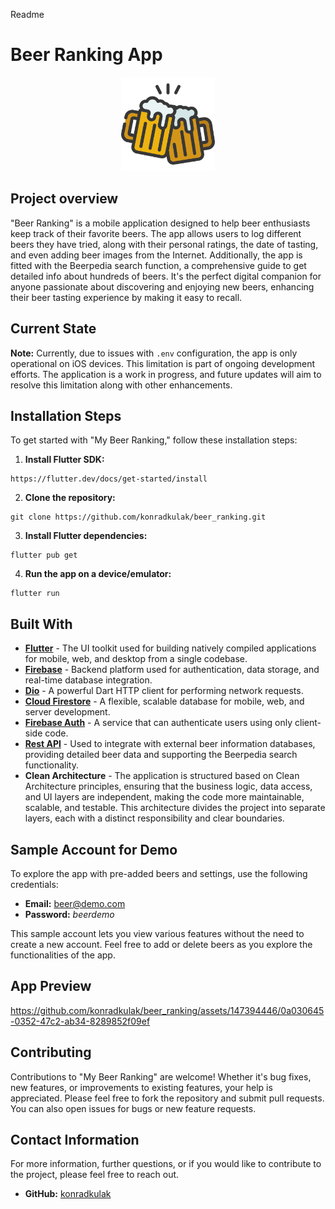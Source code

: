 Readme

# Beer Ranking App

<p align="center">
  <img src="assets/icon/icon.png" alt="beer_ranking" width="150"/>
</p>


## Project overview
"Beer Ranking" is a mobile application designed to help beer enthusiasts keep track of their favorite beers. The app allows users to log different beers they have tried, along with their personal ratings, the date of tasting, and even adding beer images from the Internet. Additionally, the app is fitted with the Beerpedia search function, a comprehensive guide to get detailed info about hundreds of beers. It's the perfect digital companion for anyone passionate about discovering and enjoying new beers, enhancing their beer tasting experience by making it easy to recall.

## Current State
**Note:** Currently, due to issues with `.env` configuration, the app is only operational on iOS devices. This limitation is part of ongoing development efforts. The application is a work in progress, and future updates will aim to resolve this limitation along with other enhancements.

## Installation Steps

To get started with "My Beer Ranking," follow these installation steps:

1. **Install Flutter SDK:**
```
https://flutter.dev/docs/get-started/install
```

2. **Clone the repository:**
```
git clone https://github.com/konradkulak/beer_ranking.git
```

3. **Install Flutter dependencies:**
```
flutter pub get
```
4. **Run the app on a device/emulator:**
```
flutter run
```

## Built With

- **[Flutter](https://flutter.dev/)** - The UI toolkit used for building natively compiled applications for mobile, web, and desktop from a single codebase.
- **[Firebase](https://firebase.google.com/)** - Backend platform used for authentication, data storage, and real-time database integration.
- **[Dio](https://pub.dev/packages/dio)** - A powerful Dart HTTP client for performing network requests.
- **[Cloud Firestore](https://firebase.google.com/products/firestore)** - A flexible, scalable database for mobile, web, and server development.
- **[Firebase Auth](https://firebase.google.com/products/auth)** - A service that can authenticate users using only client-side code.
- **[Rest API](https://rapidapi.com/andreafalzi/api/beers-list)** - Used to integrate with external beer information databases, providing detailed beer data and supporting the Beerpedia search functionality.
- **Clean Architecture** - The application is structured based on Clean Architecture principles, ensuring that the business logic, data access, and UI layers are independent, making the code more maintainable, scalable, and testable. This architecture divides the project into separate layers, each with a distinct responsibility and clear boundaries. 

## Sample Account for Demo

To explore the app with pre-added beers and settings, use the following credentials:

- **Email:** beer@demo.com
- **Password:** *beerdemo*

This sample account lets you view various features without the need to create a new account. Feel free to add or delete beers as you explore the functionalities of the app.

## App Preview

https://github.com/konradkulak/beer_ranking/assets/147394446/0a030645-0352-47c2-ab34-8289852f09ef

## Contributing

Contributions to "My Beer Ranking" are welcome! Whether it's bug fixes, new features, or improvements to existing features, your help is appreciated. Please feel free to fork the repository and submit pull requests. You can also open issues for bugs or new feature requests.

## Contact Information

For more information, further questions, or if you would like to contribute to the project, please feel free to reach out.

- **GitHub:** [konradkulak](https://github.com/konradkulak)

